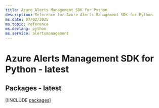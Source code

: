 ```yaml
---
title: Azure Alerts Management SDK for Python
description: Reference for Azure Alerts Management SDK for Python
ms.date: 07/02/2025
ms.topic: reference
ms.devlang: python
ms.service: alertsmanagement
---
```

# Azure Alerts Management SDK for Python - latest
## Packages - latest
[!INCLUDE [packages](alerts-management-index.md)]